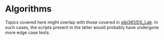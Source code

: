 # Algorithms

Topics covered here might overlap with those covered in [sibi361/DS_Lab](https://github.com/sibi361/DS_Lab). In such cases, the scripts present in the latter would probably have undergone more edge case tests.

